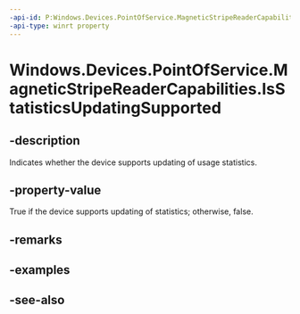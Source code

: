 ----api-id: P:Windows.Devices.PointOfService.MagneticStripeReaderCapabilities.IsStatisticsUpdatingSupported
-api-type: winrt property
---<!-- Property syntaxpublic bool IsStatisticsUpdatingSupported { get; }--># Windows.Devices.PointOfService.MagneticStripeReaderCapabilities.IsStatisticsUpdatingSupported## -descriptionIndicates whether the device supports updating of usage statistics.## -property-valueTrue if the device supports updating of statistics; otherwise, false.## -remarks## -examples## -see-also